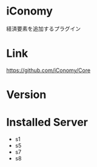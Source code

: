 # iConomy
経済要素を追加するプラグイン

# Link
https://github.com/iConomy/Core

# Version

# Installed Server
- s1
- s5
- s7
- s8
